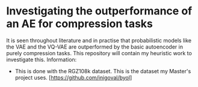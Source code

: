 # Investigating the outperformance of an AE for compression tasks

It is seen throughout literature and in practise that probabilistic models like the VAE and the VQ-VAE are outperformed by the basic autoencoder in purely compression tasks. This repository will contain my heuristic work to investigate this. Information:

- This is done with the RGZ108k dataset. This is the dataset my Master's project uses. [https://github.com/inigoval/byol]
